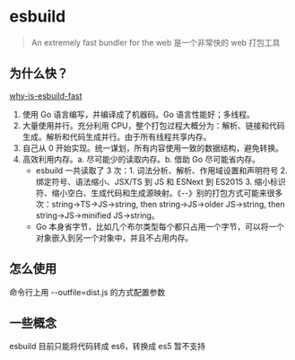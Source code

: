 # esbuild

> An extremely fast bundler for the web
> 是一个非常快的 web 打包工具

## 为什么快？

[why-is-esbuild-fast](https://esbuild.github.io/faq/#why-is-esbuild-fast)

1. 使用 Go 语言编写，并编译成了机器码。Go 语言性能好；多线程。
2. 大量使用并行。充分利用 CPU，整个打包过程大概分为：解析、链接和代码生成。解析和代码生成并行。由于所有线程共享内存。
3. 自己从 0 开始实现。统一谋划，所有内容使用一致的数据结构，避免转换。
4. 高效利用内存。a. 尽可能少的读取内存。b. 借助 Go 尽可能省内存。
   - esbuild 一共读取了 3 次：1. 词法分析、解析、作用域设置和声明符号 2.绑定符号、语法缩小、JSX/TS 到 JS 和 ESNext 到 ES2015 3. 缩小标识符、缩小空白、生成代码和生成源映射。《--》别的打包方式可能来很多次：string→TS→JS→string, then string→JS→older JS→string, then string→JS→minified JS→string。
   - Go 本身省字节，比如几个布尔类型每个都只占用一个字节，可以将一个对象嵌入到另一个对象中，并且不占用内存。

## 怎么使用

命令行上用 --outfile=dist.js 的方式配置参数

## 一些概念

esbuild 目前只能将代码转成 es6，转换成 es5 暂不支持
